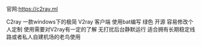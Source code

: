 官网:https://c2ray.ml

C2ray 一款windows下的极简 V2ray 客户端
使用bat编写 绿色 开源 容易修改个人定制
使用需要对V2ray有一定的了解
无打扰后台静默运行 适合拥有长期稳定线路或者私人自建机场的老鸟使用
